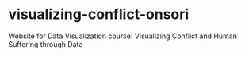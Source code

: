 # visualizing-conflict-onsori
Website for Data Visualization course: Visualizing Conflict and Human Suffering through Data
